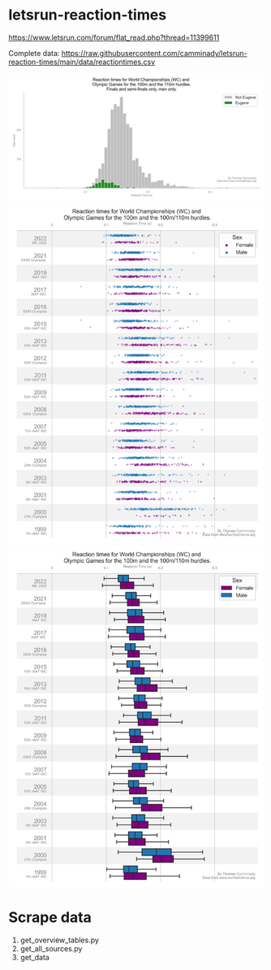 # letsrun-reaction-times

https://www.letsrun.com/forum/flat_read.php?thread=11399611

Complete data: https://raw.githubusercontent.com/camminady/letsrun-reaction-times/main/data/reactiontimes.csv

![Reaction Times](/results/histogram.png?raw=true "Reaction Times, Histogram.")
![Reaction Times](/results/reactiontimes.png?raw=true "Reaction Times")
![Reaction Times](/results/reactiontimesbox.png?raw=true "Reaction Times, Boxplot.")


# Scrape data
1. get_overview_tables.py
2. get_all_sources.py
3. get_data
